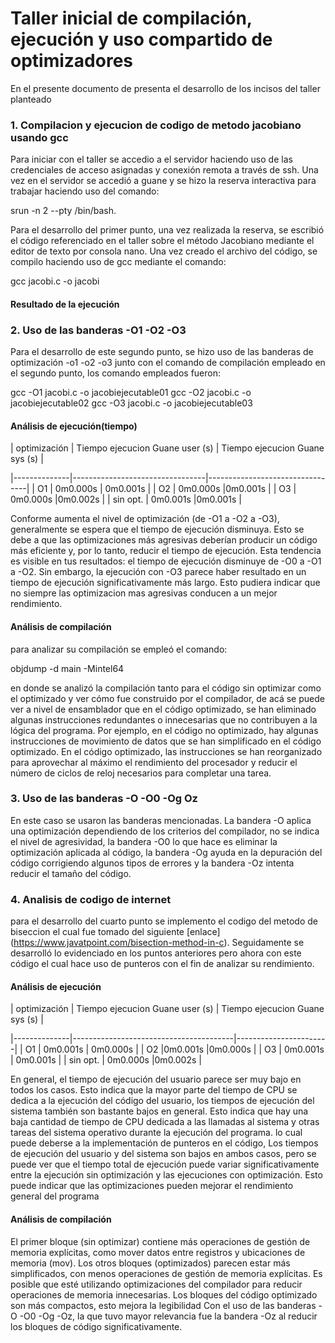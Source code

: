 # Taller inicial de compilación, ejecución y uso compartido de optimizadores

En el presente documento de presenta el desarrollo de los incisos del taller planteado

### 1. Compilacion y ejecucion de codigo de metodo jacobiano usando gcc

Para iniciar con el taller se accedio a el servidor haciendo uso de las credenciales de acceso asignadas y conexión remota a través de ssh. Una vez en el servidor se accedió a guane
y se hizo la reserva interactiva para trabajar haciendo uso del comando:

srun -n 2 --pty /bin/bash.

Para el desarrollo del primer punto, una vez realizada la reserva, se escribió el código referenciado en el taller sobre el método Jacobiano mediante el editor de texto por consola nano. Una vez creado el archivo del código, se compilo haciendo uso de gcc mediante el comando:

gcc jacobi.c -o jacobi

#### Resultado de la ejecución


### 2. Uso de las banderas -O1 -O2 -O3

Para el desarrollo de este segundo punto, se hizo uso de las banderas de optimización -o1 -o2 -o3 junto con el comando de compilación empleado en el segundo punto, los comando empleados fueron:

gcc -O1 jacobi.c -o jacobiejecutable01
gcc -O2 jacobi.c -o jacobiejecutable02
gcc -O3 jacobi.c -o jacobiejecutable03

#### Análisis de ejecución(tiempo)
    
| optimización | Tiempo ejecucion Guane user (s) |  Tiempo ejecucion Guane sys (s) |

|--------------|---------------------------------|---------------------------------|
| O1 		   | 0m0.000s   	                 | 0m0.001s   	                   |
| O2 		   | 0m0.000s  	                     |0m0.001s   	                   |
| O3  	       | 0m0.000s 	                     |0m0.002s   	                   |
| sin opt. 	   | 0m0.001s 	                     |0m0.001s   	                   |

Conforme aumenta el nivel de optimización (de -O1 a -O2 a -O3), generalmente se espera que el tiempo de ejecución disminuya. Esto se debe a que las optimizaciones más agresivas deberían producir un código más eficiente y, por lo tanto, reducir el tiempo de ejecución.
Esta tendencia es visible en tus resultados: el tiempo de ejecución disminuye de -O0 a -O1 a -O2. Sin embargo, la ejecución con -O3 parece haber resultado en un tiempo de ejecución significativamente más largo. Esto pudiera indicar que no siempre las optimizacion mas agresivas conducen a un mejor rendimiento.



#### Análisis de compilación

para analizar su compilación se empleó el comando: 

 objdump -d main -Mintel64

en donde se analizó la compilación tanto para el código sin optimizar como el optimizado y ver cómo fue construido por el compilador, de acá se puede ver a nivel de ensamblador que en el código optimizado, se han eliminado algunas instrucciones redundantes o innecesarias que no contribuyen a la lógica del programa. Por ejemplo, en el código no optimizado, hay algunas instrucciones de movimiento de datos que se han simplificado en el código optimizado. En el código optimizado, las instrucciones se han reorganizado para aprovechar al máximo el rendimiento del procesador y reducir el número de ciclos de reloj necesarios para completar una tarea.


### 3. Uso de las banderas -O -O0 -Og Oz

En este caso se usaron las banderas mencionadas. La bandera -O aplica una optimización dependiendo de los criterios del compilador, no se indica el nivel de agresividad, la bandera -O0 lo que hace es eliminar la optimización aplicada al código, la bandera -Og ayuda en la depuración del código corrigiendo algunos tipos de errores y la bandera -Oz intenta reducir el tamaño del código.


### 4. Analisis de codigo de internet

para el desarrollo del cuarto punto se implemento el codigo del metodo de biseccion el cual fue tomado del siguiente [enlace] (https://www.javatpoint.com/bisection-method-in-c). Seguidamente se desarrolló lo evidenciado en los puntos anteriores
pero ahora con este código el cual hace uso de punteros con el fin de analizar su rendimiento.

#### Análisis de ejecución

| optimización | Tiempo ejecucion Guane user (s) |  Tiempo ejecucion Guane sys (s) |

|--------------|----------------------------------------|-----------------------|
| O1 			| 0m0.001s   	         | 0m0.000s   	         |
| O2 			|0m0.001s  	         |0m0.000s   	         |
| O3  	    	| 0m0.001s  	                     | 0m0.001s   	         |
| sin opt. 	    	| 0m0.000s 	                     |0m0.002s   	         |

En general, el tiempo de ejecución del usuario parece ser muy bajo en todos los casos. Esto indica que la mayor parte del tiempo de CPU se dedica a la ejecución del código del usuario, los tiempos de ejecución del sistema también son bastante bajos en general. Esto indica que hay una baja cantidad de tiempo de CPU dedicada a las llamadas al sistema y otras tareas del sistema operativo durante la ejecución del programa. lo cual puede deberse a la implementación de punteros en el código,
Los tiempos de ejecución del usuario y del sistema son bajos en ambos casos, pero se puede ver que el tiempo total de ejecución puede variar significativamente entre la ejecución sin optimización y las ejecuciones con optimización. Esto puede indicar que las optimizaciones pueden mejorar el rendimiento general del programa
#### Análisis de compilación

El primer bloque (sin optimizar) contiene más operaciones de gestión de memoria explícitas, como mover datos entre registros y ubicaciones de memoria (mov).
Los otros bloques (optimizados) parecen estar más simplificados, con menos operaciones de gestión de memoria explícitas. Es posible que esté utilizando optimizaciones del compilador para reducir operaciones de memoria innecesarias.
Los bloques del código optimizado son más compactos, esto mejora la legibilidad 
Con el uso de las banderas -O -O0 -Og -Oz, la que tuvo mayor relevancia fue la bandera -Oz al reducir los bloques de código significativamente.
